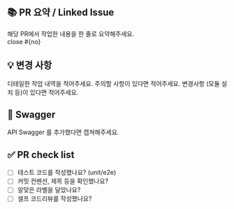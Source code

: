 ## 📚 PR 요약 / Linked Issue

해당 PR에서 작업한 내용을 한 줄로 요약해주세요.  
close #{no}

## 💡 변경 사항

디테일한 작업 내역을 적어주세요.
주의할 사항이 있다면 적어주세요.
변경사항 (모듈 설치 등)이 있다면 적어주세요.

## 📖 Swagger

API Swagger 를 추가했다면 캡쳐해주세요.

## ✅ PR check list

- [ ] 테스트 코드를 작성했나요? (unit/e2e)
- [ ] 커밋 컨벤션, 제목 등을 확인했나요?
- [ ] 알맞은 라벨을 달았나요?
- [ ] 셀프 코드리뷰를 작성했나요?
